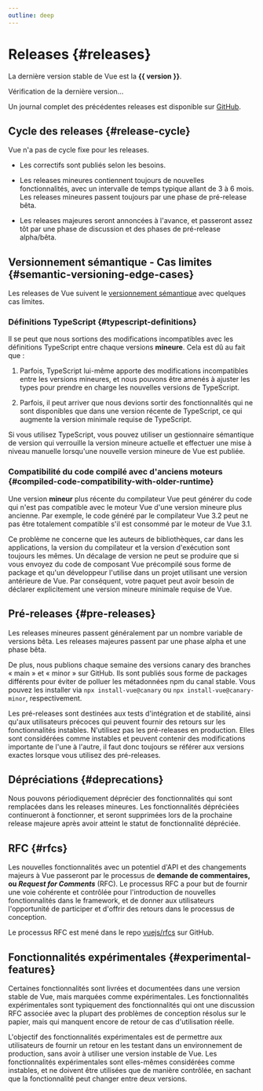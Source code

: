 ```yaml
---
outline: deep
---
```


<script setup>
import { ref, onMounted } from 'vue'

const version = ref()

onMounted(async () => {
  const res = await fetch('https://api.github.com/repos/vuejs/core/releases/latest')
  version.value = (await res.json()).name
})
</script>

# Releases {#releases}

<p v-if="version">
La dernière version stable de Vue est la <strong>{{ version }}</strong>.
</p>
<p v-else>
Vérification de la dernière version...
</p>

Un journal complet des précédentes releases est disponible sur [GitHub](https://github.com/vuejs/core/blob/main/CHANGELOG.md).

## Cycle des releases {#release-cycle}

Vue n'a pas de cycle fixe pour les releases.

- Les correctifs sont publiés selon les besoins.

- Les releases mineures contiennent toujours de nouvelles fonctionnalités, avec un intervalle de temps typique allant de 3 à 6 mois. Les releases mineures passent toujours par une phase de pré-release bêta.

- Les releases majeures seront annoncées à l'avance, et passeront assez tôt par une phase de discussion et des phases de pré-release alpha/bêta.

## Versionnement sémantique - Cas limites {#semantic-versioning-edge-cases}

Les releases de Vue suivent le [versionnement sémantique](https://semver.org/) avec quelques cas limites.

### Définitions TypeScript {#typescript-definitions}

Il se peut que nous sortions des modifications incompatibles avec les définitions TypeScript entre chaque versions **mineure**. Cela est dû au fait que :

1. Parfois, TypeScript lui-même apporte des modifications incompatibles entre les versions mineures, et nous pouvons être amenés à ajuster les types pour prendre en charge les nouvelles versions de TypeScript.

2. Parfois, il peut arriver que nous devions sortir des fonctionnalités qui ne sont disponibles que dans une version récente de TypeScript, ce qui augmente la version minimale requise de TypeScript.

Si vous utilisez TypeScript, vous pouvez utiliser un gestionnaire sémantique de version qui verrouille la version mineure actuelle et effectuer une mise à niveau manuelle lorsqu'une nouvelle version mineure de Vue est publiée.

### Compatibilité du code compilé avec d'anciens moteurs {#compiled-code-compatibility-with-older-runtime}

Une version **mineur** plus récente du compilateur Vue peut générer du code qui n'est pas compatible avec le moteur Vue d'une version mineure plus ancienne. Par exemple, le code généré par le compilateur Vue 3.2 peut ne pas être totalement compatible s'il est consommé par le moteur de Vue 3.1.

Ce problème ne concerne que les auteurs de bibliothèques, car dans les applications, la version du compilateur et la version d'exécution sont toujours les mêmes. Un décalage de version ne peut se produire que si vous envoyez du code de composant Vue précompilé sous forme de package et qu'un développeur l'utilise dans un projet utilisant une version antérieure de Vue. Par conséquent, votre paquet peut avoir besoin de déclarer explicitement une version mineure minimale requise de Vue.

## Pré-releases {#pre-releases}

Les releases mineures passent généralement par un nombre variable de versions bêta. Les releases majeures passent par une phase alpha et une phase bêta.

De plus, nous publions chaque semaine des versions canary des branches « main » et « minor » sur GitHub. Ils sont publiés sous forme de packages différents pour éviter de polluer les métadonnées npm du canal stable. Vous pouvez les installer via `npx install-vue@canary` ou `npx install-vue@canary-minor`, ​​respectivement.

Les pré-releases sont destinées aux tests d'intégration et de stabilité, ainsi qu'aux utilisateurs précoces qui peuvent fournir des retours sur les fonctionnalités instables. N'utilisez pas les pré-releases en production. Elles sont considérées comme instables et peuvent contenir des modifications importante de l'une à l'autre, il faut donc toujours se référer aux versions exactes lorsque vous utilisez des pré-releases.

## Dépréciations {#deprecations}

Nous pouvons périodiquement déprécier des fonctionnalités qui sont remplacées dans les releases mineures. Les fonctionnalités dépréciées continueront à fonctionner, et seront supprimées lors de la prochaine release majeure après avoir atteint le statut de fonctionnalité dépréciée.

## RFC {#rfcs}

Les nouvelles fonctionnalités avec un potentiel d'API et des changements majeurs à Vue passeront par le processus de **demande de commentaires, ou _Request for Comments_** (RFC). Le processus RFC a pour but de fournir une voie cohérente et contrôlée pour l'introduction de nouvelles fonctionnalités dans le framework, et de donner aux utilisateurs l'opportunité de participer et d'offrir des retours dans le processus de conception.

Le processus RFC est mené dans le repo [vuejs/rfcs](https://github.com/vuejs/rfcs) sur GitHub.

## Fonctionnalités expérimentales {#experimental-features}

Certaines fonctionnalités sont livrées et documentées dans une version stable de Vue, mais marquées comme expérimentales. Les fonctionnalités expérimentales sont typiquement des fonctionnalités qui ont une discussion RFC associée avec la plupart des problèmes de conception résolus sur le papier, mais qui manquent encore de retour de cas d'utilisation réelle.

L'objectif des fonctionnalités expérimentales est de permettre aux utilisateurs de fournir un retour en les testant dans un environnement de production, sans avoir à utiliser une version instable de Vue. Les fonctionnalités expérimentales sont elles-mêmes considérées comme instables, et ne doivent être utilisées que de manière contrôlée, en sachant que la fonctionnalité peut changer entre deux versions.
